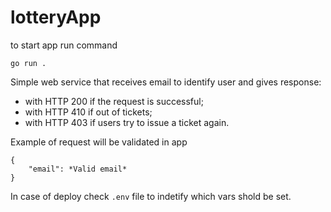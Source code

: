 # lotteryApp

to start app run command
```
go run .
```

Simple web service that receives email to identify user and gives response:
- with HTTP 200 if the request is successful;
- with HTTP 410 if out of tickets;
- with HTTP 403 if users try to issue a ticket again.

Example of request will be validated in app
```
{
    "email": *Valid email*
}
```

In case of deploy check ```.env``` file to indetify which vars shold be set.
